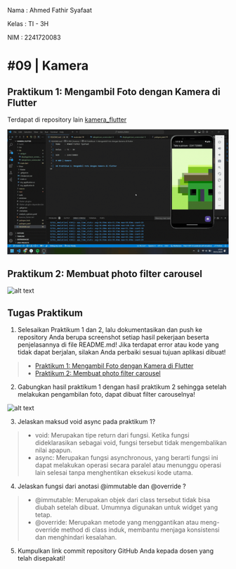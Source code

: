 Nama    : Ahmed Fathir Syafaat

Kelas   : TI - 3H

NIM     : 2241720083

# #09 | Kamera

## Praktikum 1: Mengambil Foto dengan Kamera di Flutter

Terdapat di repository lain [kamera_flutter](https://github.com/Fyodor-DOs/kamera_flutter)

![alt text](assets/images/P1.gif)

## Praktikum 2: Membuat photo filter carousel

![alt text](assets/images/P2.gif)

## Tugas Praktikum
1. Selesaikan Praktikum 1 dan 2, lalu dokumentasikan dan push ke repository Anda berupa screenshot setiap hasil pekerjaan beserta penjelasannya di file README.md! Jika terdapat error atau kode yang tidak dapat berjalan, silakan Anda perbaiki sesuai tujuan aplikasi dibuat!

> - [Praktikum 1: Mengambil Foto dengan Kamera di Flutter](https://github.com/Fyodor-DOs/kamera_flutter)
> - [Praktikum 2: Membuat photo filter carousel](https://github.com/Fyodor-DOs/kamera_flutter)

2. Gabungkan hasil praktikum 1 dengan hasil praktikum 2 sehingga setelah melakukan pengambilan foto, dapat dibuat filter carouselnya!

![alt text](assets/images/T2.gif)

3. Jelaskan maksud void async pada praktikum 1?

> - void: Merupakan tipe return dari fungsi. Ketika fungsi dideklarasikan sebagai void, fungsi tersebut tidak mengembalikan nilai apapun.
> - async: Merupakan fungsi asynchronous, yang berarti fungsi ini dapat melakukan operasi secara paralel atau menunggu operasi lain selesai tanpa menghentikan eksekusi kode utama.

4. Jelaskan fungsi dari anotasi @immutable dan @override ?

> - @immutable: Merupakan objek dari class tersebut tidak bisa diubah setelah dibuat. Umumnya digunakan untuk widget yang tetap.
> - @override: Merupakan metode yang menggantikan atau meng-override method di class induk, membantu menjaga konsistensi dan menghindari kesalahan.

5. Kumpulkan link commit repository GitHub Anda kepada dosen yang telah disepakati!
